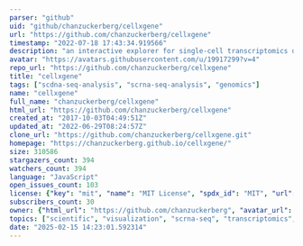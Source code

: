 ```yaml
---
parser: "github"
uid: "github/chanzuckerberg/cellxgene"
url: "https://github.com/chanzuckerberg/cellxgene"
timestamp: "2022-07-18 17:43:34.919566"
description: "an interactive explorer for single-cell transcriptomics data"
avatar: "https://avatars.githubusercontent.com/u/19917299?v=4"
repo_url: "https://github.com/chanzuckerberg/cellxgene"
title: "cellxgene"
tags: ["scdna-seq-analysis", "scrna-seq-analysis", "genomics"]
name: "cellxgene"
full_name: "chanzuckerberg/cellxgene"
html_url: "https://github.com/chanzuckerberg/cellxgene"
created_at: "2017-10-03T04:49:51Z"
updated_at: "2022-06-29T08:24:57Z"
clone_url: "https://github.com/chanzuckerberg/cellxgene.git"
homepage: "https://chanzuckerberg.github.io/cellxgene/"
size: 310586
stargazers_count: 394
watchers_count: 394
language: "JavaScript"
open_issues_count: 103
license: {"key": "mit", "name": "MIT License", "spdx_id": "MIT", "url": "https://api.github.com/licenses/mit", "node_id": "MDc6TGljZW5zZTEz"}
subscribers_count: 30
owner: {"html_url": "https://github.com/chanzuckerberg", "avatar_url": "https://avatars.githubusercontent.com/u/19917299?v=4", "login": "chanzuckerberg", "type": "Organization"}
topics: ["scientific", "visualization", "scrna-seq", "transcriptomics", "dataviz"]
date: "2025-02-15 14:23:01.592314"
---
```

